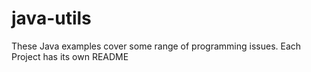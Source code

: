 # java-utils
These Java examples cover some range of programming issues. Each Project has its own README
